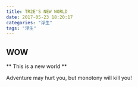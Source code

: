 ```yaml
---
title: TR2E'S NEW WORLD
date: 2017-05-23 18:20:17
categories: "浮生"
tags: "浮生"
---
```



## WOW
** This is a new world **
<!--more-->

Adventure may hurt you, but monotony will kill you!


